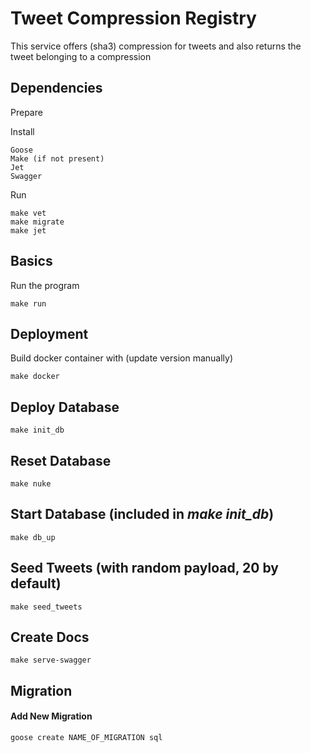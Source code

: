 # Tweet Compression Registry

This service offers (sha3) compression for tweets and also returns the tweet belonging
to a compression

## Dependencies

Prepare

Install

    Goose
    Make (if not present)
    Jet
    Swagger

Run

    make vet
    make migrate
    make jet

## Basics

Run the program

    make run

## Deployment

Build docker container with (update version manually)

    make docker

## Deploy Database

    make init_db

## Reset Database

    make nuke

## Start Database (included in _make init_db_)

    make db_up

## Seed Tweets (with random payload, 20 by default)

    make seed_tweets

## Create Docs

    make serve-swagger

## Migration

#### Add New Migration

    goose create NAME_OF_MIGRATION sql
